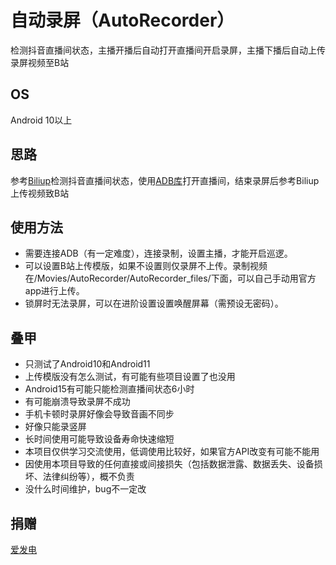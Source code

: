 # 自动录屏（AutoRecorder）
检测抖音直播间状态，主播开播后自动打开直播间开启录屏，主播下播后自动上传录屏视频至B站

## OS
Android 10以上

## 思路
参考[Biliup](https://github.com/biliup/biliup)检测抖音直播间状态，使用[ADB库](https://github.com/MuntashirAkon/libadb-android)打开直播间，结束录屏后参考Biliup上传视频致B站

## 使用方法
* 需要连接ADB（有一定难度），连接录制，设置主播，才能开启巡逻。
* 可以设置B站上传模版，如果不设置则仅录屏不上传。录制视频在/Movies/AutoRecorder/AutoRecorder_files/下面，可以自己手动用官方app进行上传。
* 锁屏时无法录屏，可以在进阶设置设置唤醒屏幕（需预设无密码）。

## 叠甲
* 只测试了Android10和Android11
* 上传模版没有怎么测试，有可能有些项目设置了也没用
* Android15有可能只能检测直播间状态6小时
* 有可能崩溃导致录屏不成功
* 手机卡顿时录屏好像会导致音画不同步
* 好像只能录竖屏
* 长时间使用可能导致设备寿命快速缩短
* 本项目仅供学习交流使用，低调使用比较好，如果官方API改变有可能不能用
* 因使用本项目导致的任何直接或间接损失（包括数据泄露、数据丢失、设备损坏、法律纠纷等），概不负责
* 没什么时间维护，bug不一定改

## 捐赠
[爱发电](https://afdian.com/a/bili59616570015)

